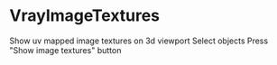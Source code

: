 # VrayImageTextures

Show uv mapped image textures on 3d viewport
Select objects
Press "Show image textures" button
